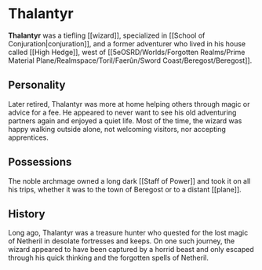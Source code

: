 # Thalantyr

**Thalantyr** was a tiefling [[wizard]], specialized in [[School of Conjuration|conjuration]], and a former adventurer who lived in his house called [[High Hedge]], west of [[5eOSRD/Worlds/Forgotten Realms/Prime Material Plane/Realmspace/Toril/Faerûn/Sword Coast/Beregost/Beregost]].

## Personality

Later retired, Thalantyr was more at home helping others through magic or advice for a fee. He appeared to never want to see his old adventuring partners again and enjoyed a quiet life. Most of the time, the wizard was happy walking outside alone, not welcoming visitors, nor accepting apprentices.

## Possessions

The noble archmage owned a long dark [[Staff of Power]] and took it on all his trips, whether it was to the town of Beregost or to a distant [[plane]].

## History

Long ago, Thalantyr was a treasure hunter who quested for the lost magic of Netheril in desolate fortresses and keeps. On one such journey, the wizard appeared to have been captured by a horrid beast and only escaped through his quick thinking and the forgotten spells of Netheril.